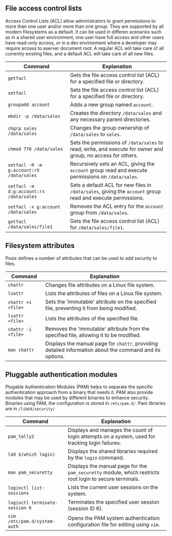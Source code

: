 ## File access control lists

Access Control Lists (ACL) allow administrators to grant permissions to more than one user and/or more than one group.  They are supported by all modern filesystems as a default. It can be used in differen scenarios such as in a shared user environment, one user have full access and other users have read-only access, or in a dev environment where a developer may require access to aserver document root. A regular ACL will take care of all currently existing files, and a default ACL will take care of all new files.

| Command                                       | Explanation                                                                                       |
|-----------------------------------------------|---------------------------------------------------------------------------------------------------|
| `getfacl`                                     | Gets the file access control list (ACL) for a specified file or directory.                        |
| `setfacl`                                     | Sets the file access control list (ACL) for a specified file or directory.                        |
| `groupadd account`                            | Adds a new group named `account`.                                                                 |
| `mkdir -p /data/sales`                        | Creates the directory `/data/sales` and any necessary parent directories.                         |
| `chgrp sales /data/sales`                     | Changes the group ownership of `/data/sales` to `sales`.                                          |
| `chmod 770 /data/sales`                       | Sets the permissions of `/data/sales` to read, write, and execute for owner and group, no access for others. |
| `setfacl -R -m g:account:rX /data/sales`      | Recursively sets an ACL, giving the `account` group read and execute permissions on `/data/sales`.|
| `setfacl -m d:g:account:rx /data/sales`       | Sets a default ACL for new files in `/data/sales`, giving the `account` group read and execute permissions. |
| `setfacl -x g:account /data/sales`            | Removes the ACL entry for the `account` group from `/data/sales`.                                 |
| `getfacl /data/sales/file1`                   | Gets the file access control list (ACL) for `/data/sales/file1`.                                  |

## Filesystem attributes

Posix defines a number of attributes that can be used to add security to files.

| Command                 | Explanation                                                                                       |
|-------------------------|---------------------------------------------------------------------------------------------------|
| `chattr`                | Changes file attributes on a Linux file system.                                                   |
| `lsattr`                | Lists the attributes of files on a Linux file system.                                             |
| `chattr +i <file>`      | Sets the 'immutable' attribute on the specified file, preventing it from being modified.          |
| `lsattr <file>`         | Lists the attributes of the specified file.                                                       |
| `chattr -i <file>`      | Removes the 'immutable' attribute from the specified file, allowing it to be modified.            |
| `man chattr`            | Displays the manual page for `chattr`, providing detailed information about the command and its options. |

## Pluggable authentication modules

Plugable Authentication Modules (PAM) helps to separate the specific authentication approach from a binary that needs it. PAM also provide modules that may be used by different binaries to enhance security. Binaries using PAM, the configuration is stored in `/etc/pam.d/`. Pam libraries are in `/lib64/security/`

| Command                          | Explanation                                                                                       |
|----------------------------------|---------------------------------------------------------------------------------------------------|
| `pam_tally2`                     | Displays and manages the count of login attempts on a system, used for tracking login failures.   |
| `ldd $(which login)`             | Displays the shared libraries required by the `login` command.                                    |
| `man pam_securetty`              | Displays the manual page for the `pam_securetty` module, which restricts root login to secure terminals. |
| `loginctl list-sessions`         | Lists the current user sessions on the system.                                                    |
| `loginctl terminate-session 6`   | Terminates the specified user session (session ID 6).                                             |
| `vim /etc/pam.d/system-auth`     | Opens the PAM system authentication configuration file for editing using `vim`.                   |
